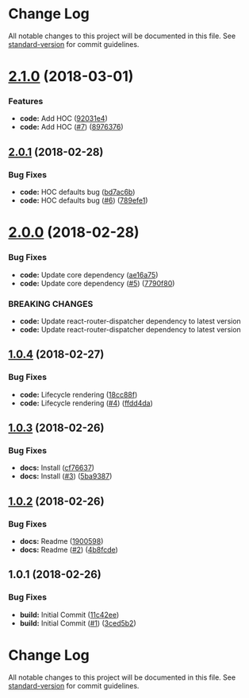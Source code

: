 # Change Log

All notable changes to this project will be documented in this file. See [standard-version](https://github.com/conventional-changelog/standard-version) for commit guidelines.

<a name="2.1.0"></a>
# [2.1.0](https://github.com/adam-26/react-router-dispatcher-chunk/compare/v2.0.1...v2.1.0) (2018-03-01)


### Features

* **code:** Add HOC ([92031e4](https://github.com/adam-26/react-router-dispatcher-chunk/commit/92031e4))
* **code:** Add HOC ([#7](https://github.com/adam-26/react-router-dispatcher-chunk/issues/7)) ([8976376](https://github.com/adam-26/react-router-dispatcher-chunk/commit/8976376))



<a name="2.0.1"></a>
## [2.0.1](https://github.com/adam-26/react-router-dispatcher-chunk/compare/v2.0.0...v2.0.1) (2018-02-28)


### Bug Fixes

* **code:** HOC defaults bug ([bd7ac6b](https://github.com/adam-26/react-router-dispatcher-chunk/commit/bd7ac6b))
* **code:** HOC defaults bug ([#6](https://github.com/adam-26/react-router-dispatcher-chunk/issues/6)) ([789efe1](https://github.com/adam-26/react-router-dispatcher-chunk/commit/789efe1))



<a name="2.0.0"></a>
# [2.0.0](https://github.com/adam-26/react-router-dispatcher-chunk/compare/v1.0.4...v2.0.0) (2018-02-28)


### Bug Fixes

* **code:** Update core dependency ([ae16a75](https://github.com/adam-26/react-router-dispatcher-chunk/commit/ae16a75))
* **code:** Update core dependency ([#5](https://github.com/adam-26/react-router-dispatcher-chunk/issues/5)) ([7790f80](https://github.com/adam-26/react-router-dispatcher-chunk/commit/7790f80))


### BREAKING CHANGES

* **code:** Update react-router-dispatcher dependency to latest version
* **code:** Update react-router-dispatcher dependency to latest version



<a name="1.0.4"></a>
## [1.0.4](https://github.com/adam-26/react-router-dispatcher-chunk/compare/v1.0.3...v1.0.4) (2018-02-27)


### Bug Fixes

* **code:** Lifecycle rendering ([18cc88f](https://github.com/adam-26/react-router-dispatcher-chunk/commit/18cc88f))
* **code:** Lifecycle rendering ([#4](https://github.com/adam-26/react-router-dispatcher-chunk/issues/4)) ([ffdd4da](https://github.com/adam-26/react-router-dispatcher-chunk/commit/ffdd4da))



<a name="1.0.3"></a>
## [1.0.3](https://github.com/adam-26/react-router-dispatcher-chunk/compare/v1.0.2...v1.0.3) (2018-02-26)


### Bug Fixes

* **docs:** Install ([cf76637](https://github.com/adam-26/react-router-dispatcher-chunk/commit/cf76637))
* **docs:** Install ([#3](https://github.com/adam-26/react-router-dispatcher-chunk/issues/3)) ([5ba9387](https://github.com/adam-26/react-router-dispatcher-chunk/commit/5ba9387))



<a name="1.0.2"></a>
## [1.0.2](https://github.com/adam-26/react-router-dispatcher-chunk/compare/v1.0.1...v1.0.2) (2018-02-26)


### Bug Fixes

* **docs:** Readme ([1900598](https://github.com/adam-26/react-router-dispatcher-chunk/commit/1900598))
* **docs:** Readme ([#2](https://github.com/adam-26/react-router-dispatcher-chunk/issues/2)) ([4b8fcde](https://github.com/adam-26/react-router-dispatcher-chunk/commit/4b8fcde))



<a name="1.0.1"></a>
## 1.0.1 (2018-02-26)


### Bug Fixes

* **build:** Initial Commit ([11c42ee](https://github.com/adam-26/react-router-dispatcher-chunk/commit/11c42ee))
* **build:** Initial Commit ([#1](https://github.com/adam-26/react-router-dispatcher-chunk/issues/1)) ([3ced5b2](https://github.com/adam-26/react-router-dispatcher-chunk/commit/3ced5b2))



# Change Log

All notable changes to this project will be documented in this file. See [standard-version](https://github.com/conventional-changelog/standard-version) for commit guidelines.

